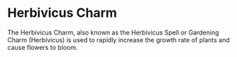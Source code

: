 # Herbivicus Charm  
The Herbivicus Charm, also known as the Herbivicus Spell or Gardening Charm (Herbivicus) is used to rapidly increase the growth rate of plants and cause flowers to bloom.  
  
